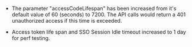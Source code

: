 * The parameter "accessCodeLifespan" has been increased from it's default value of 60 (seconds) to 7200.  The API calls would return a 401 unauthorized access if this time is exceeded.

* Access token life span and SSO Session Idle timeout increased to 1 day for perf testing.

